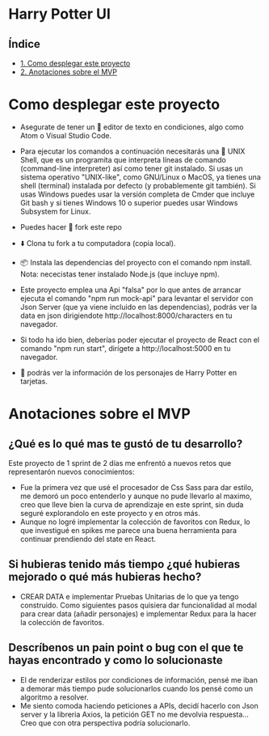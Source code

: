 # Harry Potter UI

## Índice

* [1. Como desplegar este proyecto](#como-desplegar-este-proyecto)
* [2. Anotaciones sobre el MVP](#anotaciones-sobre-el-mvp)

# Como desplegar este proyecto
- Asegurate de tener un 📝 editor de texto en condiciones, algo como Atom o Visual Studio Code.
- Para ejecutar los comandos a continuación necesitarás una 🐚 UNIX Shell, que es un programita que interpreta líneas de comando (command-line interpreter) así como tener git instalado. Si usas un sistema operativo "UNIX-like", como GNU/Linux o MacOS, ya tienes una shell (terminal) instalada por defecto (y probablemente git también). Si usas Windows puedes usar la versión completa de Cmder que incluye Git bash y si tienes Windows 10 o superior puedes usar Windows Subsystem for Linux.
- Puedes hacer 🍴 fork este repo
- ⬇️ Clona tu fork a tu computadora (copia local).
- 📦 Instala las dependencias del proyecto con el comando npm install. Nota: nececistas tener instalado Node.js (que incluye npm).
- Este proyecto emplea una Api "falsa" por lo que antes de arrancar ejecuta el comando "npm run mock-api" para levantar el servidor con Json Server (que ya viene incluido en las dependencias), podrás ver la data en json dirigiendote http://localhost:8000/characters en tu navegador.
- Si todo ha ido bien, deberías poder ejecutar el proyecto de React con el comando "npm run start", dirígete a http://localhost:5000 en tu navegador.

- 🚀 podrás ver la información de los personajes de Harry Potter en tarjetas.

# Anotaciones sobre el MVP

## ¿Qué es lo qué mas te gustó de tu desarrollo?
Este proyecto de 1 sprint de 2 días me enfrentó a nuevos retos que representarón nuevos conocimientos:
- Fue la primera vez que usé el procesador de Css Sass para dar estilo, me demoró un poco entenderlo y aunque no pude llevarlo al maximo, creo que lleve bien la curva de aprendizaje en este sprint, sin duda seguré explorandolo en este proyecto y en otros más.
- Aunque no logré implementar la colección de favoritos con Redux, lo que investigué en spikes me parece una buena herramienta para continuar prendiendo del state en React.

## Si hubieras tenido más tiempo ¿qué hubieras mejorado o qué más hubieras hecho?
- CREAR DATA e implementar Pruebas Unitarias de lo que ya tengo construido.
Como siguientes pasos quisiera dar funcionalidad al modal para crear data (añadir personajes) e implementar Redux para la hacer la colección de favoritos.

## Descríbenos un pain point o bug con el que te hayas encontrado y como lo solucionaste
- El de renderizar estilos por condiciones de información, pensé me iban a demorar más tiempo pude solucionarlos cuando los pensé como un algoritmo a resolver.
- Me siento comoda haciendo peticiones a APIs, decidí hacerlo con Json server y la libreria Axios, la petición GET no me devolvia respuesta... Creo que con otra perspectiva podría solucionarlo.







